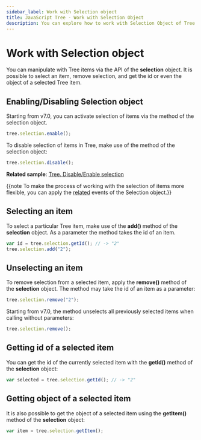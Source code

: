 ```yaml
---
sidebar_label: Work with Selection object
title: JavaScript Tree - Work with Selection Object 
description: You can explore how to work with Selection Object of Tree in the documentation of the DHTMLX JavaScript UI library. Browse developer guides and API reference, try out code examples and live demos, and download a free 30-day evaluation version of DHTMLX Suite 7.
---
```


# Work with Selection object

You can manipulate with Tree items via the API of the **selection** object. It is possible to select an item, remove selection, and get the id or even the object of a selected Tree item.

## Enabling/Disabling Selection object

Starting from v7.0, you can activate selection of items via the [](../selection/api/selection_enable_method.md) method of the selection object.

~~~js
tree.selection.enable();
~~~

To disable selection of items in Tree, make use of the [](../selection/api/selection_disable_method.md) method of the selection object:

~~~js
tree.selection.disable();
~~~

**Related sample**: [Tree. Disable/Enable selection](https://snippet.dhtmlx.com/g6cmggqt)

{{note To make the process of working with the selection of items more flexible, you can apply the [related](selection.md#events) events of the Selection object.}}

## Selecting an item

To select a particular Tree item, make use of the **add()** method of the **selection** object. As a parameter the method takes the id of an item. 

~~~js
var id = tree.selection.getId(); // -> "2"
tree.selection.add("2");
~~~

## Unselecting an item

To remove selection from a selected item, apply the **remove()** method of the **selection** object. The method may take the id of an item as a parameter:

~~~js
tree.selection.remove("2"); 
~~~

Starting from v7.0, the method unselects all previously selected items when calling without parameters:

~~~js
tree.selection.remove();
~~~

## Getting id of a selected item

You can get the id of the currently selected item with the **getId()** method of the **selection** object:

~~~js
var selected = tree.selection.getId(); // -> "2"
~~~

## Getting object of a selected item

It is also possible to get the object of a selected item using the **getItem()** method of the **selection** object:

~~~js
var item = tree.selection.getItem();
~~~
